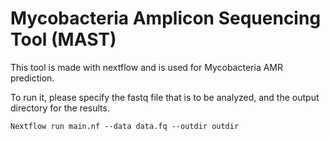 # Mycobacteria Amplicon Sequencing Tool (MAST)

This tool is made with nextflow and is used for Mycobacteria AMR prediction.

To run it, please specify the fastq file that is to be analyzed, and the output directory for the results.

```
Nextflow run main.nf --data data.fq --outdir outdir
```
